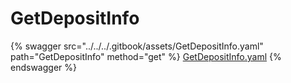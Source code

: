 # GetDepositInfo

{% swagger src="../../../.gitbook/assets/GetDepositInfo.yaml" path="GetDepositInfo" method="get" %}
[GetDepositInfo.yaml](../../../.gitbook/assets/GetDepositInfo.yaml)
{% endswagger %}
